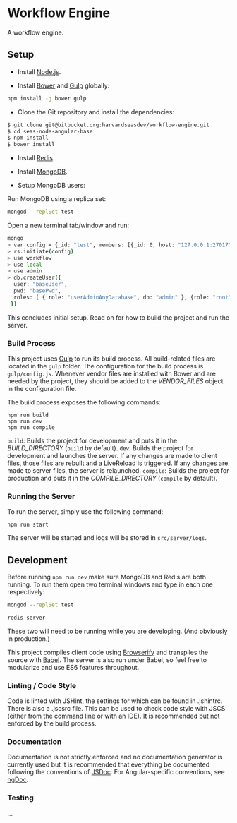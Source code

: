 # Workflow Engine

A workflow engine.



## Setup

- Install [Node.js](http://nodejs.org/).

- Install [Bower](http://bower.io/) and [Gulp](http://gulpjs.com/) globally:

```sh
npm install -g bower gulp
```

- Clone the Git repository and install the dependencies:

```sh
$ git clone git@bitbucket.org:harvardseasdev/workflow-engine.git
$ cd seas-node-angular-base
$ npm install
$ bower install
```

- Install [Redis](http://redis.io/).

- Install [MongoDB](https://www.mongodb.org/).

- Setup MongoDB users:

Run MongoDB using a replica set:
```sh
mongod --replSet test
```

Open a new terminal tab/window and run:
```sh
mongo
> var config = {_id: "test", members: [{_id: 0, host: "127.0.0.1:27017"}]}
> rs.initiate(config)
> use workflow
> use local
> use admin
> db.createUser({
  user: "baseUser",
  pwd: "basePwd",
  roles: [ { role: "userAdminAnyDatabase", db: "admin" }, {role: "root", db: "admin"}, {role: "clusterAdmin", db: "admin"}, { role: "readWrite", db: "workflow"} ]
 })
```

This concludes initial setup. Read on for how to build the project and run the server.

### Build Process

This project uses [Gulp](http://gulpjs.com/) to run its build process. All build-related files are located in the `gulp` folder. The configuration for the build process is `gulp/config.js`. Whenever vendor files are installed with Bower and are needed by the project, they should be added to the *VENDOR_FILES* object in the configuration file.

The build process exposes the following commands:

```
npm run build
npm run dev
npm run compile
```

`build`: Builds the project for development and puts it in the *BUILD_DIRECTORY* (`build` by default).
`dev`: Builds the project for development and launches the server. If any changes are made to client files, those files are rebuilt and a LiveReload is triggered. If any changes are made to server files, the server is relaunched.
`compile`: Builds the project for production and puts it in the *COMPILE_DIRECTORY* (`compile` by default).

### Running the Server

To run the server, simply use the following command:

```
npm run start
```

The server will be started and logs will be stored in `src/server/logs`.


## Development

Before running `npm run dev` make sure MongoDB and Redis are both running.  To run them open two terminal windows and type in each one respectively:
```sh
mongod --replSet test
```
```sh
redis-server
```

These two will need to be running while you are developing. (And obviously in production.)

This project compiles client code using [Browserify](http://browserify.org/) and transpiles the source with [Babel](https://babeljs.io/). The server is also run under Babel, so feel free to modularize and use ES6 features throughout.

### Linting / Code Style

Code is linted with JSHint, the settings for which can be found in .jshintrc. There is also a .jscsrc file. This can be used to check code style with JSCS (either from the command line or with an IDE). It is recommended but not enforced by the build process.

### Documentation

Documentation is not strictly enforced and no documentation generator is currently used but it is recommended that everything be documented following the conventions of [JSDoc](http://usejsdoc.org/). For Angular-specific conventions, see [ngDoc](http://www.chirayuk.com/snippets/angularjs/ngdoc).

### Testing

...